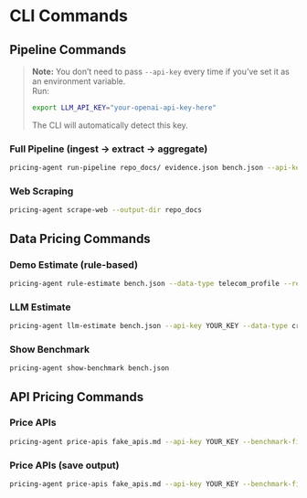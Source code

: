 # CLI Commands

## Pipeline Commands

> **Note:** You don’t need to pass `--api-key` every time if you’ve set it as an environment variable.  
> Run:
> ```bash
> export LLM_API_KEY="your-openai-api-key-here"
> ```
> The CLI will automatically detect this key.

### Full Pipeline (ingest → extract → aggregate)
```bash
pricing-agent run-pipeline repo_docs/ evidence.json bench.json --api-key YOUR_KEY
```

### Web Scraping
```bash
pricing-agent scrape-web --output-dir repo_docs
```

## Data Pricing Commands

### Demo Estimate (rule-based)
```bash
pricing-agent rule-estimate bench.json --data-type telecom_profile --region CN
```

### LLM Estimate
```bash
pricing-agent llm-estimate bench.json --api-key YOUR_KEY --data-type credit_card
```

### Show Benchmark
```bash
pricing-agent show-benchmark bench.json
```

## API Pricing Commands

### Price APIs
```bash
pricing-agent price-apis fake_apis.md --api-key YOUR_KEY --benchmark-file bench.json
```

### Price APIs (save output)
```bash
pricing-agent price-apis fake_apis.md --api-key YOUR_KEY --benchmark-file bench.json --output results.json
```
